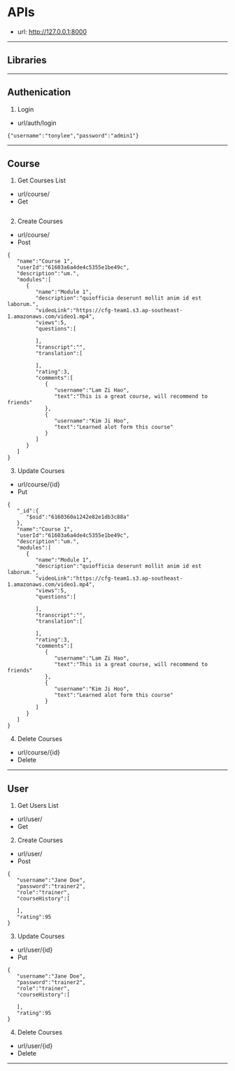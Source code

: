 # APIs
- url: http://127.0.0.1:8000 

---
## Libraries


---
## Authenication
1. Login
- url/auth/login
```
{"username":"tonylee","password":"admin1"}
```
---
## Course
1. Get Courses List
- url/course/
- Get
```
```
2. Create Courses
- url/course/
- Post
```
{
   "name":"Course 1",
   "userId":"61603a6a4de4c5355e1be49c",
   "description":"um.",
   "modules":[
      {
         "name":"Module 1",
         "description":"quiofficia deserunt mollit anim id est laborum.",
         "videoLink":"https://cfg-team1.s3.ap-southeast-1.amazonaws.com/video1.mp4",
         "views":5,
         "questions":[
            
         ],
         "transcript":"",
         "translation":[
            
         ],
         "rating":3,
         "comments":[
            {
               "username":"Lam Zi Hao",
               "text":"This is a great course, will recommend to friends"
            },
            {
               "username":"Kim Ji Hoo",
               "text":"Learned alot form this course"
            }
         ]
      }
   ]
}

```

3. Update Courses
- url/course/{id}
- Put
```
{
   "_id":{
      "$oid":"6160360a1242e82e1db3c88a"
   },
   "name":"Course 1",
   "userId":"61603a6a4de4c5355e1be49c",
   "description":"um.",
   "modules":[
      {
         "name":"Module 1",
         "description":"quiofficia deserunt mollit anim id est laborum.",
         "videoLink":"https://cfg-team1.s3.ap-southeast-1.amazonaws.com/video1.mp4",
         "views":5,
         "questions":[
            
         ],
         "transcript":"",
         "translation":[
            
         ],
         "rating":3,
         "comments":[
            {
               "username":"Lam Zi Hao",
               "text":"This is a great course, will recommend to friends"
            },
            {
               "username":"Kim Ji Hoo",
               "text":"Learned alot form this course"
            }
         ]
      }
   ]
}

```

4. Delete Courses
- url/course/{id}
- Delete

---
## User
1. Get Users List
- url/user/
- Get


2. Create Courses
- url/user/
- Post
```
{
   "username":"Jane Doe",
   "password":"trainer2",
   "role":"trainer",
   "courseHistory":[
      
   ],
   "rating":95
}
```

3. Update Courses
- url/user/{id}
- Put
```
{
   "username":"Jane Doe",
   "password":"trainer2",
   "role":"trainer",
   "courseHistory":[
      
   ],
   "rating":95
}
```

4. Delete Courses
- url/user/{id}
- Delete

---